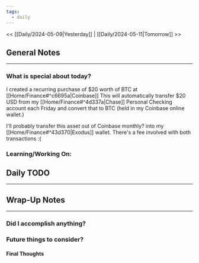```yaml
---
tags:
  - daily
---
```

<< [[Daily/2024-05-09|Yesterday]] |  [[Daily/2024-05-11|Tomorrow]] >>

## General Notes
---
### What is special about today?
I created a recurring purchase of $20 worth of BTC at [[Home/Finance#^c6695a|Coinbase]]
This will automatically transfer $20 USD from my [[Home/Finance#^4d337a|Chase]] Personal Checking account each Friday and convert that to BTC (held in my Coinbase online wallet.)

I'll probably transfer this asset out of Coinbase monthly? into my [[Home/Finance#^43d370|Exodus]]
wallet.  There's a fee involved with both transactions :(




### Learning/Working On:



## Daily TODO
---




## Wrap-Up Notes
---
### Did I accomplish anything?
### Future things to consider?
#### Final Thoughts

